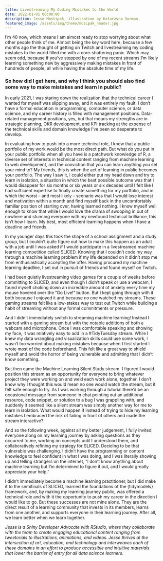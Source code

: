 ```yaml
---
title: Livestreaming My Coding Mistakes to the World
date: 2022-01-01 00:00:00
description: Jesse Mostipak, illustration by Katarzyna Surman.
featured_image: /assets/img/theme/mosipak_header.jpg
---
```


I’m 40 now, which means I am almost ready to stop worrying about what other people think of me. Almost being the key word here, because a few months ago the thought of getting on Twitch and livestreaming my coding mistakes to the world filled me with a core-shattering panic. Which may seem odd, because if you’ve stopped by one of my recent streams I’m likely learning something new by aggressively making mistakes in front of hundreds of people, all while having the absolute time of my life.

### So how did I get here, and why I think you should also find some way to make mistakes and learn in public?

In early 2021, I was staring down the realization that the technical career I wanted for myself was slipping away, and it was entirely my fault. I don‘t have a formal education in programming, computer science, or data science, and my career history is filled with management positions. Data-related management positions, yes, but that means my strengths are in strategic planning, OKR development, and KPI tracking at the expense of the technical skills and domain knowledge I’ve been so desperate to develop.

In evaluating how to push into a more technical role, I knew that a public portfolio of my work would be the most direct path. But what do you put in your public portfolio when all you have is a patchwork knowledge of R, a diverse set of interests in technical content ranging from machine learning to web development, and the conviction that you can learn anything you set your mind to? My friends, this is when the act of learning in public becomes your portfolio. The way I saw it, I could either put my head down and try to learn in isolation, a situation in which the best possible outcome was that I would disappear for six months or six years or six decades until I felt like I had sufficient expertise to finally create something for my portfolio, and in which the worst – and most likely – scenario was that I would lose interest and motivation within a month and find myself back in the uncomfortably familiar position of starting over, having learned nothing. I know myself well enough to know that while I would love the drama of swooping in out of nowhere and stunning everyone with my newfound technical brilliance, this isn’t how I learn. My best, most efficient learning happens when I have a deadline and friends.

In my younger days this took the shape of a school assignment and a study group, but I couldn’t quite figure out how to make this happen as an adult with a job until I was asked if I would participate in a livestreamed machine learning competition called SLICED. Knowing that I couldn’t code my way through a machine learning problem if my life depended on it didn’t stop me from enthusiastically accepting the offer. Having procured my machine learning deadline, I set out in pursuit of friends and found myself on Twitch.

I had been quietly livestreaming video games for a couple of weeks before committing to SLICED, and even though I didn’t speak or use a webcam, I found myself choking down an incredible amount of anxiety every time my mouse hovered over the “Go Live!” button. But I kept going through with it both because I enjoyed it and because no one watched my streams. These gaming streams felt like a low-stakes way to test out Twitch while building a habit of streaming without any formal commitments or pressure.

And I didn’t immediately switch to streaming machine learning! Instead I started with a gaming stream but with the notable additions of both a webcam and microphone. Once I was comfortable speaking and showing my face, it was relatively easy to add in a #TidyTuesday stream. While I knew my data wrangling and visualization skills could use some work, I wasn’t too worried about making mistakes because when I first started I wrote most of the code beforehand. This felt like a great way to shield myself and avoid the horror of being vulnerable and admitting that I didn’t know something.

But then came the Machine Learning Silent Study stream. I figured I would position this stream as an opportunity for everyone to bring whatever project they were working on and we’d each work alone, together. I don’t know why I thought this would mean no one would watch the stream, but it felt safe enough to try. As I was working through a tutorial there’d be an occasional message from someone in chat pointing out an additional resource, code snippet, or solution to a bug I was grappling with, and suddenly it seemed like a silent stream was simply another way for me to learn in isolation. What would happen if instead of trying to hide my learning mistakes I embraced the risk of failing in front of others and made the stream interactive?

And so the following week, against all my better judgement, I fully invited everyone along on my learning journey by asking questions as they occurred to me, working on concepts until I understood them, and collaboratively refining my strategy for SLICED. Deciding to be that vulnerable was challenging. I didn’t have the programming or content knowledge to feel confident in what I was doing, and I was literally showing up and telling strangers on the internet, “I don’t know anything about machine learning but I’m determined to figure it out, and I would greatly appreciate your help.”

I didn’t immediately become a machine learning practitioner, but I did make it to the semifinals of SLICED, learned the foundations of the {tidymodels} framework, and, by making my learning journey public, was offered a technical role and with it the opportunity to push my career in the direction I would like to go. But these successes are not mine alone. They are the direct result of a learning community that invests in its members, learns from one another, and supports everyone in their learning journey. After all, we learn better when we learn together.


*Jesse is a Shiny Developer Advocate with RStudio, where they collaborate with the team to create engaging educational content ranging from tweetorials to illustrations, animations, and videos. Jesse thrives at the intersection of art, education, and technology and interweaves each of these domains in an effort to produce accessible and intuitive materials that lower the barrier of entry for all data science learners.*